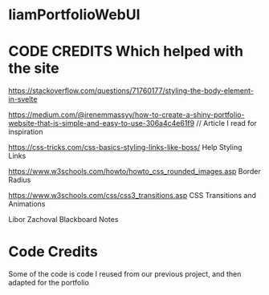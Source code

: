 # liamPortfolioWebUI

# CODE CREDITS Which helped with the site
https://stackoverflow.com/questions/71760177/styling-the-body-element-in-svelte

https://medium.com/@irenemmassyy/how-to-create-a-shiny-portfolio-website-that-is-simple-and-easy-to-use-306a4c4e61f9 // Article I read for inspiration

https://css-tricks.com/css-basics-styling-links-like-boss/ Help Styling Links

https://www.w3schools.com/howto/howto_css_rounded_images.asp Border Radius

https://www.w3schools.com/css/css3_transitions.asp CSS Transitions and Animations

Libor Zachoval Blackboard Notes

# Code Credits

Some of the code is code I reused from our previous project, and then adapted for the portfolio